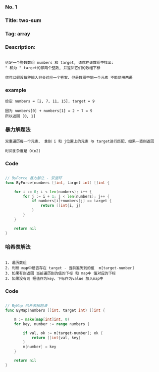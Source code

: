 
### No. 1
### Title: two-sum 
### Tag: array
### Description: 
```

给定一个整数数组 numbers 和 target, 请你在该数组中找出: 
" 和为 " target的那两个整数, 并返回它们的数组下标

你可以假设每种输入只会对应一个答案、但是数组中同一个元素 不能使用两遍

```

### example
```
给定 numbers = [2, 7, 11, 15], target = 9

因为 numbers[0] + numbers[1] = 2 + 7 = 9
所以返回 [0, 1]

```


### 暴力解题法

```
双重遍历每一个元素、 拿到 i 和 j位置上的元素 与 target进行匹配、如果一直则返回

时间复杂度是 O(n2)
```

### Code
```go

// ByForce 暴力解法 - 双循环
func ByForce(numbers []int, target int) []int {

	for i := 0; i < len(numbers); i++ {
		for j := i + 1; j < len(numbers); j++ {
			if numbers[i]+numbers[j] == target {
				return []int{i, j}
			}
		}
	}

	return nil
}

```


### 哈希表解法

```

1. 遍历数组
2. 判断 map中是否存在 target - 当前遍历到的值  m[target-number]
3. 如果有则返回 当前遍历到的值的下标 和 map中 值对应的下标
3. 如果没有则 把值作为key、下标作为value 放入map中

```

### Code
```go

// ByMap 哈希表解题法
func ByMap(numbers []int, target int) []int {

	m := make(map[int]int, 0)
	for key, number := range numbers {

		if val, ok := m[target-number]; ok {
			return []int{val, key}
		}
		m[number] = key
	}

	return nil
}

```